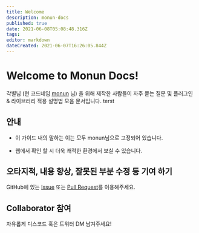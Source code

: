 ```yaml
---
title: Welcome
description: monun-docs
published: true
date: 2021-06-08T05:08:48.316Z
tags: 
editor: markdown
dateCreated: 2021-06-07T16:26:05.844Z
---
```


# Welcome to Monun Docs!

각별님 (현 코드네임 [monun](https://github.com/monun/) 님) 을 위해 제작한 사람들이 자주 묻는 질문 및 플러그인 & 라이브러리 적용 설명법 모음 문서입니다.
terst
## 안내

- 이 가이드 내의 말하는 이는 모두 monun님으로 고정되어 있습니다.

- 웹에서 확인 할 시 더욱 쾌적한 환경에서 보실 수 있습니다.

## 오타지적, 내용 향상, 잘못된 부분 수정 등 기여 하기

GitHub에 있는 [Issue](https://github.com/HyeonWorks/monun-docs/issues) 또는 [Pull Request](https://github.com/HyeonWorks/monun-docs/pulls)를 이용해주세요.

## **Collaborator 참여**

자유롭게 디스코드 혹은 트위터 DM 남겨주세요!
